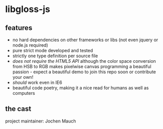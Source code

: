 libgloss-js
===========
features
--------
- no hard dependencies on other frameworks or libs (not even jquery or node.js required)
- pure strict mode developed and tested
- strictly one type definition per source file
- *does not require the HTML5 API* although the color space conversion from HSB to RGB makes pixelwise canvas programming a beautiful passion - expect a beautiful demo to join this repo soon or contribute your own!
- *should* work even in IE6
- beautiful code poetry, making it a nice read for humans as well as computers

the cast
--------
project maintainer: Jochen Mauch <mauch at mail dot de>

